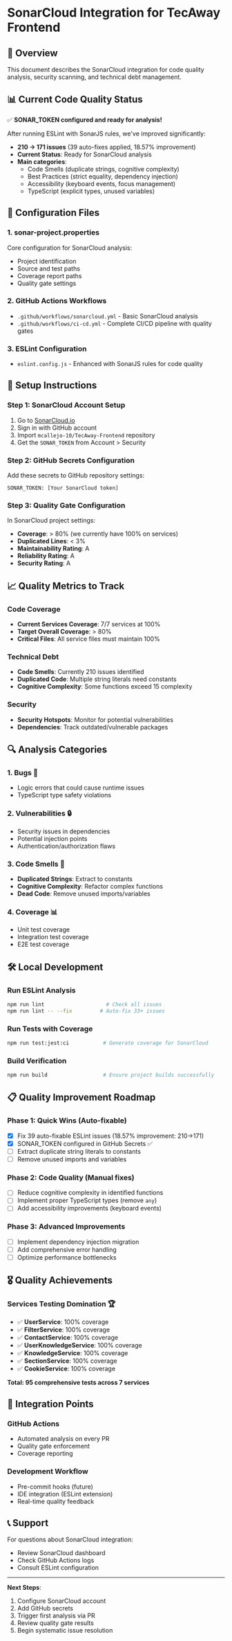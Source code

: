 # SonarCloud Integration for TecAway Frontend

## 🎯 Overview

This document describes the SonarCloud integration for code quality analysis, security scanning, and technical debt management.

## 📊 Current Code Quality Status

✅ **SONAR_TOKEN configured and ready for analysis!**

After running ESLint with SonarJS rules, we've improved significantly:
- **210 → 171 issues** (39 auto-fixes applied, 18.57% improvement)
- **Current Status**: Ready for SonarCloud analysis
- **Main categories**:
  - Code Smells (duplicate strings, cognitive complexity)
  - Best Practices (strict equality, dependency injection)
  - Accessibility (keyboard events, focus management)
  - TypeScript (explicit types, unused variables)

## 🔧 Configuration Files

### 1. sonar-project.properties
Core configuration for SonarCloud analysis:
- Project identification
- Source and test paths
- Coverage report paths
- Quality gate settings

### 2. GitHub Actions Workflows
- `.github/workflows/sonarcloud.yml` - Basic SonarCloud analysis
- `.github/workflows/ci-cd.yml` - Complete CI/CD pipeline with quality gates

### 3. ESLint Configuration
- `eslint.config.js` - Enhanced with SonarJS rules for code quality

## 🚀 Setup Instructions

### Step 1: SonarCloud Account Setup
1. Go to [SonarCloud.io](https://sonarcloud.io)
2. Sign in with GitHub account
3. Import `mcallejo-10/TecAway-Frontend` repository
4. Get the `SONAR_TOKEN` from Account > Security

### Step 2: GitHub Secrets Configuration
Add these secrets to GitHub repository settings:
```
SONAR_TOKEN: [Your SonarCloud token]
```

### Step 3: Quality Gate Configuration
In SonarCloud project settings:
- **Coverage**: > 80% (we currently have 100% on services)
- **Duplicated Lines**: < 3%
- **Maintainability Rating**: A
- **Reliability Rating**: A
- **Security Rating**: A

## 📈 Quality Metrics to Track

### Code Coverage
- **Current Services Coverage**: 7/7 services at 100%
- **Target Overall Coverage**: > 80%
- **Critical Files**: All service files must maintain 100%

### Technical Debt
- **Code Smells**: Currently 210 issues identified
- **Duplicated Code**: Multiple string literals need constants
- **Cognitive Complexity**: Some functions exceed 15 complexity

### Security
- **Security Hotspots**: Monitor for potential vulnerabilities
- **Dependencies**: Track outdated/vulnerable packages

## 🔍 Analysis Categories

### 1. Bugs 🐛
- Logic errors that could cause runtime issues
- TypeScript type safety violations

### 2. Vulnerabilities 🔒
- Security issues in dependencies
- Potential injection points
- Authentication/authorization flaws

### 3. Code Smells 👃
- **Duplicated Strings**: Extract to constants
- **Cognitive Complexity**: Refactor complex functions
- **Dead Code**: Remove unused imports/variables

### 4. Coverage 📊
- Unit test coverage
- Integration test coverage
- E2E test coverage

## 🛠️ Local Development

### Run ESLint Analysis
```bash
npm run lint                    # Check all issues
npm run lint -- --fix         # Auto-fix 33+ issues
```

### Run Tests with Coverage
```bash
npm run test:jest:ci           # Generate coverage for SonarCloud
```

### Build Verification
```bash
npm run build                  # Ensure project builds successfully
```

## 📋 Quality Improvement Roadmap

### Phase 1: Quick Wins (Auto-fixable)
- [x] Fix 39 auto-fixable ESLint issues (18.57% improvement: 210→171)
- [x] SONAR_TOKEN configured in GitHub Secrets ✅
- [ ] Extract duplicate string literals to constants
- [ ] Remove unused imports and variables

### Phase 2: Code Quality (Manual fixes)
- [ ] Reduce cognitive complexity in identified functions
- [ ] Implement proper TypeScript types (remove `any`)
- [ ] Add accessibility improvements (keyboard events)

### Phase 3: Advanced Improvements
- [ ] Implement dependency injection migration
- [ ] Add comprehensive error handling
- [ ] Optimize performance bottlenecks

## 🎖️ Quality Achievements

### Services Testing Domination 🏆
- ✅ **UserService**: 100% coverage
- ✅ **FilterService**: 100% coverage  
- ✅ **ContactService**: 100% coverage
- ✅ **UserKnowledgeService**: 100% coverage
- ✅ **KnowledgeService**: 100% coverage
- ✅ **SectionService**: 100% coverage
- ✅ **CookieService**: 100% coverage

**Total: 95 comprehensive tests across 7 services**

## 🔗 Integration Points

### GitHub Actions
- Automated analysis on every PR
- Quality gate enforcement
- Coverage reporting

### Development Workflow
- Pre-commit hooks (future)
- IDE integration (ESLint extension)
- Real-time quality feedback

## 📞 Support

For questions about SonarCloud integration:
- Review SonarCloud dashboard
- Check GitHub Actions logs
- Consult ESLint configuration

---

**Next Steps**: 
1. Configure SonarCloud account
2. Add GitHub secrets
3. Trigger first analysis via PR
4. Review quality gate results
5. Begin systematic issue resolution
